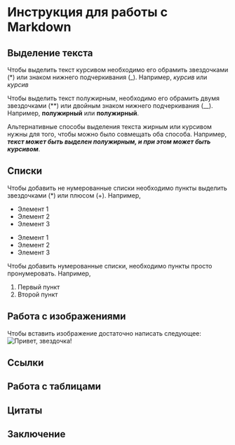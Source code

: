 # Инструкция для работы с Markdown

## Выделение текста

Чтобы выделить текст курсивом необходимо его обрамить звездочками (*) или знаком нижнего подчеркивания (_). Например, *курсив* или _курсив_

Чтобы выделить текст полужирным, необходимо его обрамить двумя звездочками (**) или двойным знаком нижнего подчеркивания (__). Например, **полужирный** или __полужирный__.

Альтернативные способы выделения текста жирным или курсивом нужны для того, чтобы можно было совмещать оба способа. Например, **_текст может быть выделен полужирным, и при этом может быть курсивом_**.

## Списки

Чтобы добавить не нумерованные списки необходимо пункты выделить звездочками (*) или плюсом (+). Например,
* Элемент 1
* Элемент 2
* Элемент 3
+ Элемент 1
+ Элемент 2
+ Элемент 3


Чтобы добавить нумерованные списки, необходимо пункты просто пронумеровать. Например,
1. Первый пункт
2. Второй пункт

## Работа с изображениями

Чтобы вставить изображение достаточно написать следующее: 
![Привет, звездочка!](Zvezda.jfif)

## Ссылки

## Работа с таблицами

## Цитаты

## Заключение
